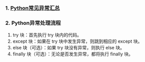 ### 1. [Python常见异常汇总](https://docs.python.org/3/library/exceptions.html#exception-hierarchy) 

### 2. Python异常处理流程
1. try 块：首先执行 try 块内的代码。
2. except 块：如果在 try 块中发生异常，则跳到相应的 except 块。
3. else 块（可选）：如果 try 块没有异常，则执行 else 块。
4. finally 块（可选）：无论是否发生异常，都将执行 finally 块。